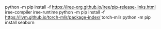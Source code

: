 
python -m pip install -f https://iree-org.github.io/iree/pip-release-links.html iree-compiler iree-runtime
python -m pip install -f https://llvm.github.io/torch-mlir/package-index/ torch-mlir
python -m pip install seaborn
